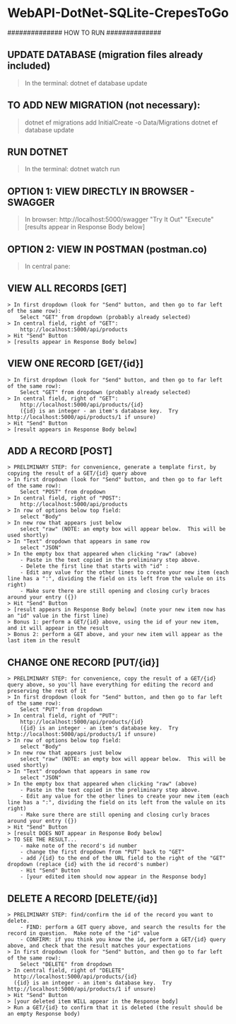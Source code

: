 # WebAPI-DotNet-SQLite-CrepesToGo


############## HOW TO RUN ##############

## UPDATE DATABASE (migration files already included)
> In the terminal:
  dotnet ef database update

## TO ADD NEW MIGRATION (not necessary):
> dotnet ef migrations add InitialCreate -o Data/Migrations
> dotnet ef database update

## RUN DOTNET
> In the terminal:
   dotnet watch run




## OPTION 1: VIEW DIRECTLY IN BROWSER - SWAGGER
> In browser:
  http://localhost:5000/swagger
  "Try It Out"
  "Execute"
  [results appear in Response Body below]




## OPTION 2: VIEW IN POSTMAN (postman.co)
> In central pane:

  ## VIEW ALL RECORDS [GET]
    > In first dropdown (look for "Send" button, and then go to far left of the same row):
        Select "GET" from dropdown (probably already selected)
    > In central field, right of "GET":
        http://localhost:5000/api/products
    > Hit "Send" Button
    > [results appear in Response Body below]

  ## VIEW ONE RECORD [GET/{id}]
    > In first dropdown (look for "Send" button, and then go to far left of the same row):
        Select "GET" from dropdown (probably already selected)
    > In central field, right of "GET":
        http://localhost:5000/api/products/{id}
        ({id} is an integer - an item's database key.  Try http://localhost:5000/api/products/1 if unsure)
    > Hit "Send" Button
    > [result appears in Response Body below]

  ## ADD A RECORD [POST]
    > PRELIMINARY STEP: for convenience, generate a template first, by copying the result of a GET/{id} query above
    > In first dropdown (look for "Send" button, and then go to far left of the same row):
        Select "POST" from dropdown
    > In central field, right of "POST":
        http://localhost:5000/api/products
    > In row of options below top field:
        select "Body"
    > In new row that appears just below
        select "raw" (NOTE: an empty box will appear below.  This will be used shortly)
    > In "Text" dropdown that appears in same row
        select "JSON"
    > In the empty box that appeared when clicking "raw" (above)
        - Paste in the text copied in the preliminary step above.
        - Delete the first line that starts with "id" : 
        - Edit any value for the other lines to create your new item (each line has a ":", dividing the field on its left from the valule on its right)
        - Make sure there are still opening and closing curly braces around your entry ({})
    > Hit "Send" Button
    > [result appears in Response Body below] (note your new item now has an "id" value in the first line)
    > Bonus 1: perform a GET/{id} above, using the id of your new item, and it will appear in the result
    > Bonus 2: perform a GET above, and your new item will appear as the last item in the result

  ## CHANGE ONE RECORD [PUT/{id}]
    > PRELIMINARY STEP: for convenience, copy the result of a GET/{id} query above, so you'll have everything for editing the record and preserving the rest of it
    > In first dropdown (look for "Send" button, and then go to far left of the same row):
        Select "PUT" from dropdown
    > In central field, right of "PUT":
        http://localhost:5000/api/products/{id}
        ({id} is an integer - an item's database key.  Try http://localhost:5000/api/products/1 if unsure)
    > In row of options below top field:
        select "Body"
    > In new row that appears just below
        select "raw" (NOTE: an empty box will appear below.  This will be used shortly)
    > In "Text" dropdown that appears in same row
        select "JSON"
    > In the empty box that appeared when clicking "raw" (above)
        - Paste in the text copied in the preliminary step above.
        - Edit any value for the other lines to create your new item (each line has a ":", dividing the field on its left from the valule on its right)
        - Make sure there are still opening and closing curly braces around your entry ({})
    > Hit "Send" Button
    > [result DOES NOT appear in Response Body below]
    > TO SEE THE RESULT...
        - make note of the record's id number
        - change the first dropdown from "PUT" back to "GET"
        - add /{id} to the end of the URL field to the right of the "GET" dropdown (replace {id} with the id record's number)
        - Hit "Send" Button
        - [your edited item should now appear in the Response body]

  ## DELETE A RECORD [DELETE/{id}]
    > PRELIMINARY STEP: find/confirm the id of the record you want to delete.
        - FIND: perform a GET query above, and search the results for the record in question.  Make note of the "id" value
        - CONFIRM: if you think you know the id, perform a GET/{id} query above, and check that the result matches your expectations
    > In first dropdown (look for "Send" button, and then go to far left of the same row):
        Select "DELETE" from dropdown
    > In central field, right of "DELETE"
      http://localhost:5000/api/products/{id}
      ({id} is an integer - an item's database key.  Try http://localhost:5000/api/products/1 if unsure)
    > Hit "Send" Button
    > [your deleted item WILL appear in the Response body]
    > Run a GET/{id} to confirm that it is deleted (the result should be an empty Response body)
